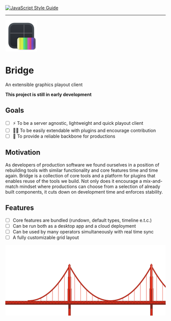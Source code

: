[![JavaScript Style Guide](https://img.shields.io/badge/code_style-standard-brightgreen.svg)](https://standardjs.com)  

---  
<img src="appicon.png" alt="drawing" width="100"/>  

# Bridge
An extensible graphics playout client  

**This project is still in early development**

## Goals

- [ ] ⚡️ To be a server agnostic, lightweight and quick playout client
- [ ] 🧑‍💻 To be easily extendable with plugins and encourage contribution 
- [ ] 💪 To provide a reliable backbone for productions

## Motivation  

As developers of production software we found ourselves in a position of rebuilding tools with similar functionality and core features time and time again. Bridge is a collection of core tools and a platform for plugins that enables reuse of the tools we build. Not only does it encourage a mix-and-match mindset where productions can choose from a selection of already built components, it cuts down on development time and enforces stability.

## Features

- [ ] Core features are bundled (rundown, default types, timeline e.t.c.)
- [ ] Can be run both as a desktop app and a cloud deployment
- [ ] Can be used by many operators simultaneously with real time sync
- [ ] A fully customizable grid layout

<img src="docs/footer.png" alt="drawing"/>  